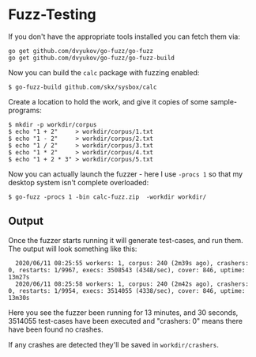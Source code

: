 # Fuzz-Testing

If you don't have the appropriate tools installed you can fetch them via:

    go get github.com/dvyukov/go-fuzz/go-fuzz
    go get github.com/dvyukov/go-fuzz/go-fuzz-build

Now you can build the `calc` package with fuzzing enabled:

    $ go-fuzz-build github.com/skx/sysbox/calc

Create a location to hold the work, and give it copies of some sample-programs:

    $ mkdir -p workdir/corpus
    $ echo "1 + 2"     > workdir/corpus/1.txt
    $ echo "1 - 2"     > workdir/corpus/2.txt
    $ echo "1 / 2"     > workdir/corpus/3.txt
    $ echo "1 * 2"     > workdir/corpus/4.txt
    $ echo "1 + 2 * 3" > workdir/corpus/5.txt


Now you can actually launch the fuzzer - here I use `-procs 1` so that
my desktop system isn't complete overloaded:

    $ go-fuzz -procs 1 -bin calc-fuzz.zip  -workdir workdir/



## Output

Once the fuzzer starts running it will generate test-cases, and
run them.  The output will look something like this:

      2020/06/11 08:25:55 workers: 1, corpus: 240 (2m39s ago), crashers: 0, restarts: 1/9967, execs: 3508543 (4348/sec), cover: 846, uptime: 13m27s
      2020/06/11 08:25:58 workers: 1, corpus: 240 (2m42s ago), crashers: 0, restarts: 1/9954, execs: 3514055 (4338/sec), cover: 846, uptime: 13m30s

Here you see the fuzzer been running for 13 minutes, and 30 seconds, 3514055 test-cases have been executed and "crashers: 0" means there have been found no crashes.

If any crashes are detected they'll be saved in `workdir/crashers`.
